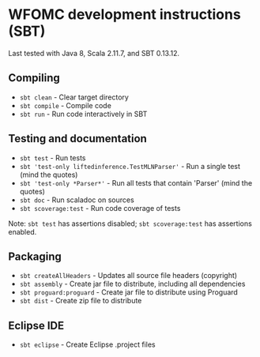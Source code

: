 WFOMC development instructions (SBT)
====================================

Last tested with Java 8, Scala 2.11.7, and SBT 0.13.12.

Compiling
---------
- `sbt clean`   - Clear target directory
- `sbt compile` - Compile code
- `sbt run`     - Run code interactively in SBT

Testing and documentation
-------------------------
- `sbt test`               - Run tests
- `sbt 'test-only liftedinference.TestMLNParser'` - Run a single test (mind the quotes)
- `sbt 'test-only *Parser*'` - Run all tests that contain 'Parser' (mind the quotes)
- `sbt doc`                - Run scaladoc on sources
- `sbt scoverage:test`     - Run code coverage of tests

Note: `sbt test` has assertions disabled; `sbt scoverage:test` has assertions enabled.

Packaging
---------
- `sbt createAllHeaders`  - Updates all source file headers (copyright)
- `sbt assembly`          - Create jar file to distribute, including all dependencies
- `sbt proguard:proguard` - Create jar file to distribute using Proguard
- `sbt dist`              - Create zip file to distribute

Eclipse IDE
------------
- `sbt eclipse` - Create Eclipse .project files
